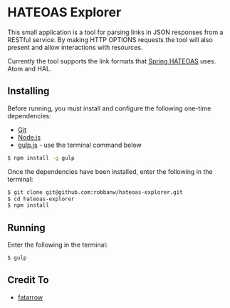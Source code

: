 # HATEOAS Explorer
This small application is a tool for parsing links in JSON responses from a RESTful service.
By making HTTP OPTIONS requests the tool will also present and allow interactions with resources.

Currently the tool supports the link formats that [Spring HATEOAS](http://projects.spring.io/spring-hateoas/) uses. Atom and HAL.

## Installing
Before running, you must install and configure the following one-time dependencies:

* [Git](http://git-scm.com/)
* [Node.js](http://nodejs.org/)
* [gulp.js](http://gulpjs.com/) - use the terminal command below
```bash
$ npm install -g gulp
```

Once the dependencies have been installed, enter the following in the terminal:
```bash
$ git clone git@github.com:robbanw/hateoas-explorer.git
$ cd hateoas-explorer
$ npm install
```


## Running
Enter the following in the terminal:
```bash
$ gulp
```

## Credit To
* [fatarrow](https://github.com/CaryLandholt/fatarrow)
